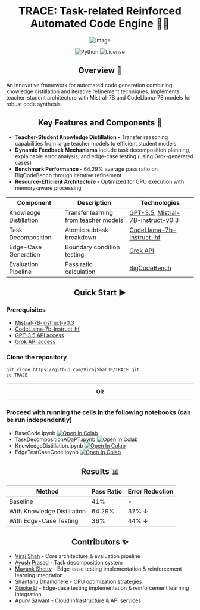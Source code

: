 <div align="center">
<h1>
  TRACE: Task-related Reinforced Automated Code Engine 🧑‍💻
</h1>

![image](https://github.com/user-attachments/assets/df699055-c536-4519-9130-463eaee43364)

![Python](https://img.shields.io/badge/Python-3.10%2B-blue.svg) ![License](https://img.shields.io/badge/License-MIT-yellow.svg)

</div>  

## <div align="center">Overview 🔎</div>

An innovative framework for automated code generation combining knowledge distillation and iterative refinement techniques. Implements teacher-student architecture with Mistral-7B and CodeLlama-7B models for robust code synthesis.

## <div align="center">Key Features and Components 🧩</div>

- **Teacher-Student Knowledge Distillation -** Transfer reasoning capabilities from large teacher models to efficient student models
- **Dynamic Feedback Mechanisms** include task decomposition planning, explainable error analysis, and edge-case testing (using Grok-generated cases)
- **Benchmark Performance -** 64.29% average pass ratio on BigCodeBench through iterative refinement
- **Resource-Efficient Architecture -** Optimized for CPU execution with memory-aware processing

| Component  | Description | Technologies | 
|---|---|---|
| Knowledge Distillation | Transfer learning from teacher models | [GPT-3.5](https://platform.openai.com/docs/models#gpt-3-5-turbo), [Mistral-7B-instruct-v0.3](https://huggingface.co/mistralai/Mistral-7B-v0.3)
| Task Decomposition | Atomic subtask breakdown | [CodeLlama-7b-Instruct-hf](https://huggingface.co/codellama/CodeLlama-7b-Instruct-hf)
| Edge-Case Generation | Boundary condition testing | [Grok API](https://x.ai/api)
| Evaluation Pipeline | Pass ratio calculation | [BigCodeBench](https://bigcode-bench.github.io/)

## <div align="center">Quick Start ▶️</div>
### Prerequisites
- [Mistral-7B-instruct-v0.3](https://huggingface.co/mistralai/Mistral-7B-v0.3)
- [CodeLlama-7b-Instruct-hf](https://huggingface.co/codellama/CodeLlama-7b-Instruct-hf)
- [GPT-3.5 API access](https://platform.openai.com/docs/models#gpt-3-5-turbo)
- [Grok API access](https://x.ai/api)

### Clone the repository
```
git clone https://github.com/VirajShah30/TRACE.git
cd TRACE
```

<hr>
<div align="center"><b> OR </b></div>
<hr>


### Proceed with running the cells in the following notebooks (can be run independently)
- BaseCode.ipynb [![Open In Colab](https://colab.research.google.com/assets/colab-badge.svg)](https://colab.research.google.com/github/VirajShah30/TRACE/blob/main/BaseCode.ipynb)
- TaskDecompositionADaPT.ipynb [![Open In Colab](https://colab.research.google.com/assets/colab-badge.svg)](https://colab.research.google.com/github/VirajShah30/TRACE/blob/main/TaskDecompositionADaPT.ipynb)
- KnowledgeDistillation.ipynb [![Open In Colab](https://colab.research.google.com/assets/colab-badge.svg)](https://colab.research.google.com/github/VirajShah30/TRACE/blob/main/KnowledgeDistillation.ipynb)
- EdgeTestCaseCode.ipynb [![Open In Colab](https://colab.research.google.com/assets/colab-badge.svg)](https://colab.research.google.com/github/VirajShah30/TRACE/blob/main/EdgeTestCaseCode.ipynb)

## <div align="center">Results 📊</div>
| Method  | Pass Ratio | Error Reduction | 
|---|---|---|
| Baseline | 41% | - |
| With Knowledge Distillation | 64.29% | 37% ↓ |
| With Edge-Case Testing | 36% | 44% ↓ |

## <div align="center">Contributors ✨</div>
- [Viraj Shah](https://github.com/VirajShah30) - Core architecture & evaluation pipeline
- [Ayush Prasad](https://github.com/bulkpool) - Task decomposition system
- [Mayank Shetty](https://github.com/msmayankshetty99) - Edge-case testing implementation & reinforcement learning integration
- [Shantanu Dhamdhere](https://github.com/ssd391) - CPU optimization strategies
- [Xiaoke Li](https://github.com/shockylove) - Edge-case testing implementation & reinforcement learning integration
- [Apurv Sawant](https://github.com/apurv-sawant15) - Cloud infrastructure & API services
